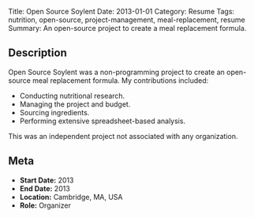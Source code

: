 Title: Open Source Soylent
Date: 2013-01-01
Category: Resume
Tags: nutrition, open-source, project-management, meal-replacement, resume
Summary: An open-source project to create a meal replacement formula.

## Description

Open Source Soylent was a non-programming project to create an open-source meal replacement formula. My contributions included:

- Conducting nutritional research.
- Managing the project and budget.
- Sourcing ingredients.
- Performing extensive spreadsheet-based analysis.

This was an independent project not associated with any organization.

## Meta

- **Start Date:** 2013
- **End Date:** 2013
- **Location:** Cambridge, MA, USA
- **Role:** Organizer